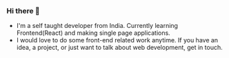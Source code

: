 ### Hi there 👋

- I'm a self taught developer from India. Currently learning Frontend(React) and making single page applications.
- I would love to do some front-end related work anytime. If you have an idea, a project, or just want to talk about web development, get in touch.


<!--

![Github stats](https://github-readme-stats.vercel.app/api?username=Kaka5hi&theme=default&show_icons=true&count_private=true)
<br>
![Top Langs](https://github-readme-stats.vercel.app/api/top-langs/?username=Kaka5hi&layout=compact)


**Kaka5hi/Kaka5hi** is a ✨ _special_ ✨ repository because its `README.md` (this file) appears on your GitHub profile.

Here are some ideas to get you started:

- 🔭 I’m currently working on ...
- 🌱 I’m currently learning ...
- 👯 I’m looking to collaborate on ...
- 🤔 I’m looking for help with ...
- 💬 Ask me about ...
- 📫 How to reach me: ...
- 😄 Pronouns: ...
- ⚡ Fun fact: ...
-->
